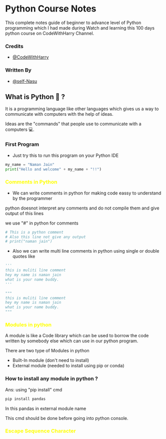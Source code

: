 
# Python Course Notes

This complete notes guide of beginner to advance level of Python programming which I had made during Watch and learning this 100 days python course on CodeWithHarry Channel.


### Credits
- [@CodeWithHarry](https://github.com/CodeWithHarry)
### Written By
- [@self-Nasu](https://www.github.com/self-nasu)


## What is Python 🐍 ?

It is a programming language like other languages which gives us a way to communicate with computers with the help of ideas.

Ideas are the "commands" that people use to communicate with a computers 💻.


### First Program

- Just try this to run this program on your Python IDE

```python
my_name = "Naman Jain"
print("Hello and welcome" + my_name + "!!")
```

<h3 style="color: yellow;">Comments in Python</h3>

- We can write comments in python for making code eassy to understand by the programmer

python doesnot interpret any comments and do not compile them and give output of this lines

we use "#" in python for comments

```python
# This is a python comment
# Also this line not give any output
# print("naman jain")
```
- Also we can write multi line comments in python using single or double quotes like  

```python
'''
this is muliti line comment
hey my name is naman jain
what is your name buddy.
'''
```
```python
"""
this is muliti line comment
hey my name is naman jain
what is your name buddy.
"""
```

<h3 style="color: yellow;">Modules in python</h3>

 A module is like a Code library which can be used to borrow the code written by somebody else which can use in our python program.

There are two type of Modules in python
- Built-In module (don't need to install)
- External module (needed to install using pip or conda)

### How to install any module in python ?

Ans: using "pip install" cmd

```python
pip install pandas
```
In this pandas in external module name

This cmd should be done before going into python console.

<h3 style="color: yellow;">Escape Sequence Character</h3>
